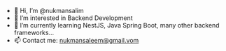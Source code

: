 - 👋 Hi, I’m @nukmansalim
- 👀 I’m interested in Backend Development
- 🌱 I’m currently learning NestJS, Java Spring Boot, many other backend frameworks...
- 📫 Contact me: nukmansaleem@gmail.vom

<!---
nukmansalim/nukmansalim is a ✨ special ✨ repository because its `README.md` (this file) appears on your GitHub profile.
You can click the Preview link to take a look at your changes.
--->
